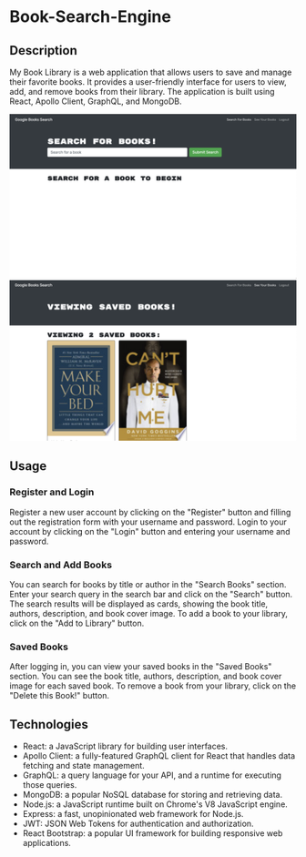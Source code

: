# Book-Search-Engine

## Description
My Book Library is a web application that allows users to save and manage their favorite books. It provides a user-friendly interface for users to view, add, and remove books from their library. The application is built using React, Apollo Client, GraphQL, and MongoDB.

![App screenshot](./assets/images/Screenshot.png)
![App screenshot](./assets/images/Screenshot2.png)

## Usage

### Register and Login
Register a new user account by clicking on the "Register" button and filling out the registration form with your username and password.
Login to your account by clicking on the "Login" button and entering your username and password.

### Search and Add Books
You can search for books by title or author in the "Search Books" section.
Enter your search query in the search bar and click on the "Search" button.
The search results will be displayed as cards, showing the book title, authors, description, and book cover image.
To add a book to your library, click on the "Add to Library" button.

### Saved Books
After logging in, you can view your saved books in the "Saved Books" section.
You can see the book title, authors, description, and book cover image for each saved book.
To remove a book from your library, click on the "Delete this Book!" button.

## Technologies
- React: a JavaScript library for building user interfaces.
- Apollo Client: a fully-featured GraphQL client for React that handles data fetching and state management.
- GraphQL: a query language for your API, and a runtime for executing those queries.
- MongoDB: a popular NoSQL database for storing and retrieving data.
- Node.js: a JavaScript runtime built on Chrome's V8 JavaScript engine.
- Express: a fast, unopinionated web framework for Node.js.
- JWT: JSON Web Tokens for authentication and authorization.
- React Bootstrap: a popular UI framework for building responsive web applications.
